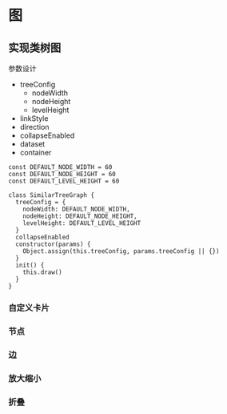 # 图

## 实现类树图
参数设计
* treeConfig
  * nodeWidth
  * nodeHeight
  * levelHeight
* linkStyle
* direction
* collapseEnabled
* dataset
* container
```
const DEFAULT_NODE_WIDTH = 60
const DEFAULT_NODE_HEIGHT = 60
const DEFAULT_LEVEL_HEIGHT = 60

class SimilarTreeGraph {
  treeConfig = {
    nodeWidth: DEFAULT_NODE_WIDTH,
    nodeHeight: DEFAULT_NODE_HEIGHT,
    levelHeight: DEFAULT_LEVEL_HEIGHT
  }
  collapseEnabled
  constructor(params) {
    Object.assign(this.treeConfig, params.treeConfig || {})
  }
  init() {
    this.draw()
  }
}
```
### 自定义卡片

### 节点

### 边

### 放大缩小

### 折叠